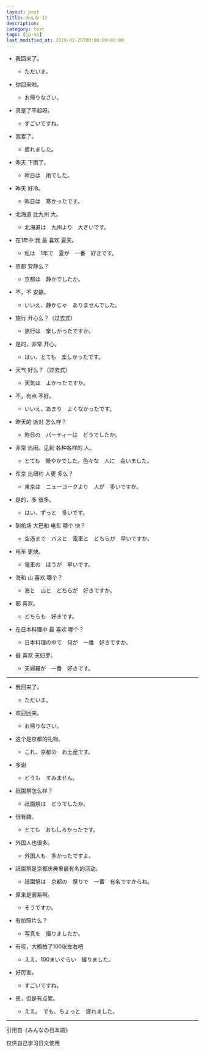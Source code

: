 ```yaml
---
layout: post
title: みんな-12
description:
category: text
tags: [jp-mi]
last_modified_at: 2019-01-29T00:00:00+00:00
---
```


- 我回来了。

    - ただいま。

- 你回来啦。

    - お帰りなさい。

- 真是了不起呀。

    - すごいですね。

- 我累了。

    - 疲れました。

- 昨天 下雨了。

    - 昨日は　雨でした。

- 昨天 好冷。

    - 昨日は　寒かったです。

- 北海道 比九州 大。

    - 北海道は　九州より　大きいです。

- 在1年中 我 最 喜欢 夏天。

    - 私は　1年で　夏が　一番　好きです。

- 京都 安静么？

    - 京都は　静かでしたか。

- 不，不 安静。

    - いいえ、静かじゃ　ありませんでした。

- 旅行 开心么？（过去式）

    - 旅行は　楽しかったですか。

- 是的，非常 开心。

    - はい、とても　楽しかったです。

- 天气 好么？（过去式）

    - 天気は　よかったですか。

- 不，有点 不好。

    - いいえ、あまり　よくなかったです。

- 昨天的 派对 怎么样？

    - 昨日の　パーティーは　どうでしたか。

- 非常 热闹。见到 各种各样的 人。

    - とても　賑やかでした。色々な　人に　会いました。

- 东京 比纽约 人更 多么？

    - 東京は　ニューヨークより　人が　多いですか。

- 是的，多 很多。

    - はい、ずっと　多いです。

- 到机场 大巴和 电车 哪个 快？

    - 空港まで　バスと　電車と　どちらが　早いですか。

- 电车 更快。

    - 電車の　ほうが　早いです。

- 海和 山 喜欢 哪个？

    - 海と　山と　どちらが　好きですか。

- 都 喜欢。

    - どちらも　好きです。

- 在日本料理中 最 喜欢 哪个？

    - 日本料理の中で　何が　一番　好きですか。

- 最 喜欢 天妇罗。

    - 天婦羅が　一番　好きです。

<hr>

- 我回来了。

    - ただいま。


- 欢迎回来。

    - お帰りなさい。


- 这个是京都的礼物。

    - これ、京都の　お土産です。


- 多谢

    - どうも　すみません。


- 祇園祭怎么样？

    - 祇園祭は　どうでしたか。


- 很有趣。

    - とても　おもしろかったです。


- 外国人也很多。

    - 外国人も　多かったですよ。


- 祇園祭是京都庆典里最有名的活动。

    - 祇園祭は　京都の　祭りで　一番　有名ですからね。


- 原来是酱紫啊。

    - そうですか。


- 有拍照片么？

    - 写真を　撮りましたか。


- 有哎，大概拍了100张左右吧

    - ええ、100まいぐらい　撮りました。


- 好厉害。

    - すごいですね。


- 恩，但是有点累。

    - ええ。　でも、ちょっと　疲れました。


<hr>

引用自《みんなの日本語》

仅供自己学习日文使用
